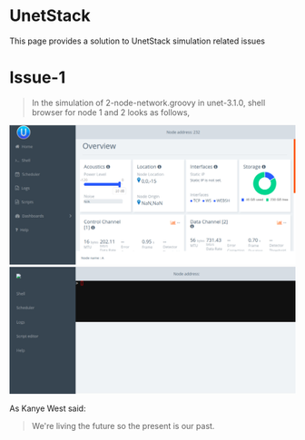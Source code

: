 # UnetStack
This page provides a solution to UnetStack simulation related issues

# Issue-1

>In the simulation of 2-node-network.groovy in unet-3.1.0, shell browser for node 1 and 2 looks as follows,

![](Images/Node-1.png)
![](Images/Node-2.png)

As Kanye West said:

> We're living the future so
> the present is our past.

